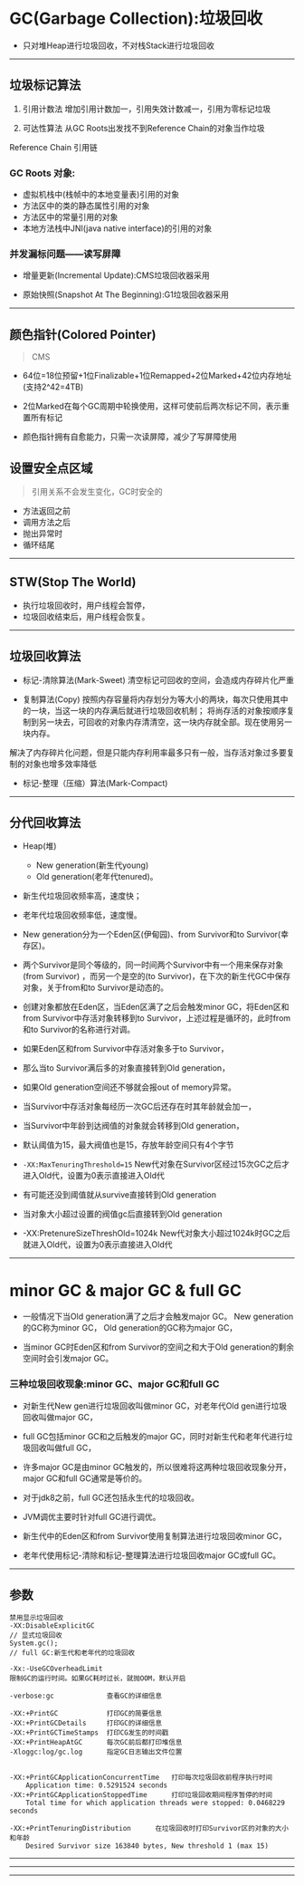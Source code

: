 
# GC(Garbage Collection):垃圾回收

- 只对堆Heap进行垃圾回收，不对栈Stack进行垃圾回收

---


## 垃圾标记算法
1. 引用计数法
增加引用计数加一，引用失效计数减一，引用为零标记垃圾

2. 可达性算法
从GC Roots出发找不到Reference Chain的对象当作垃圾

Reference Chain 引用链

### GC Roots 对象:
- 虚拟机栈中(栈帧中的本地变量表)引用的对象
- 方法区中的类的静态属性引用的对象
- 方法区中的常量引用的对象
- 本地方法栈中JNI(java native interface)的引用的对象

### 并发漏标问题——读写屏障
- 增量更新(Incremental Update):CMS垃圾回收器采用

- 原始快照(Snapshot At The Beginning):G1垃圾回收器采用

---
## 颜色指针(Colored Pointer)
> CMS
- 64位=18位预留+1位Finalizable+1位Remapped+2位Marked+42位内存地址(支持2^42=4TB)

- 2位Marked在每个GC周期中轮换使用，这样可使前后两次标记不同，表示重置所有标记
- 颜色指针拥有自愈能力，只需一次读屏障，减少了写屏障使用

## 设置安全点区域
> 引用关系不会发生变化，GC时安全的
- 方法返回之前
- 调用方法之后
- 抛出异常时
- 循环结尾

---
## STW(Stop The World)
- 执行垃圾回收时，用户线程会暂停，
- 垃圾回收结束后，用户线程会恢复。
---

## 垃圾回收算法
- 标记-清除算法(Mark-Sweet)
清空标记可回收的空间，会造成内存碎片化严重

- 复制算法(Copy)
按照内存容量将内存划分为等大小的两块，每次只使用其中的一块，当这一块的内存满后就进行垃圾回收机制；
将尚存活的对象按顺序复制到另一块去，可回收的对象内存清清空，这一块内存就全部。现在使用另一块内存。

解决了内存碎片化问题，但是只能内存利用率最多只有一般，当存活对象过多要复制的对象也增多效率降低

- 标记-整理（压缩）算法(Mark-Compact)




---

## 分代回收算法

- Heap(堆)
    - New generation(新生代young)
    - Old generation(老年代tenured)。

- 新生代垃圾回收频率高，速度快；
- 老年代垃圾回收频率低，速度慢。


- New generation分为一个Eden区(伊甸园)、from Survivor和to Survivor(幸存区)。

- 两个Survivor是同个等级的，同一时间两个Survivor中有一个用来保存对象(from Survivor)
，而另一个是空的(to Survivor)，在下次的新生代GC中保存对象，关于from和to Survivor是动态的。

- 创建对象都放在Eden区，当Eden区满了之后会触发minor GC，将Eden区和from Survivor中存活对象转移到to Survivor，上述过程是循环的，此时from和to Survivor的名称进行对调。

- 如果Eden区和from Survivor中存活对象多于to Survivor，
- 那么当to Survivor满后多的对象直接转到Old generation，
- 如果Old generation空间还不够就会报out of memory异常。

- 当Survivor中存活对象每经历一次GC后还存在时其年龄就会加一，
- 当Survivor中年龄到达阀值的对象就会转移到Old generation，
- 默认阈值为15，最大阀值也是15，存放年龄空间只有4个字节
- `-XX:MaxTenuringThreshold=15`
New代对象在Survivor区经过15次GC之后才进入Old代，设置为0表示直接进入Old代


- 有可能还没到阈值就从survive直接转到Old generation
- 当对象大小超过设置的阀值gc后直接转到Old generation

- -XX:PretenureSizeThreshOld=1024k
New代对象大小超过1024k时GC之后就进入Old代，设置为0表示直接进入Old代

---

# minor GC & major GC & full GC

- 一般情况下当Old generation满了之后才会触发major GC。
New generation的GC称为minor GC，
Old generation的GC称为major GC，

- 当minor GC时Eden区和from Survivor的空间之和大于Old generation的剩余空间时会引发major GC。

### 三种垃圾回收现象:minor GC、major GC和full GC
- 对新生代New gen进行垃圾回收叫做minor GC，对老年代Old gen进行垃圾回收叫做major GC，
- full GC包括minor GC和之后触发的major GC，同时对新生代和老年代进行垃圾回收叫做full GC，



- 许多major GC是由minor GC触发的，所以很难将这两种垃圾回收现象分开，major GC和full GC通常是等价的。

- 对于jdk8之前，full GC还包括永生代的垃圾回收。
- JVM调优主要时针对full GC进行调优。

- 新生代中的Eden区和from Survivor使用复制算法进行垃圾回收minor GC，
- 老年代使用标记-清除和标记-整理算法进行垃圾回收major GC或full GC。

---


## 参数
```
禁用显示垃圾回收
-XX:DisableExplicitGC
// 显式垃圾回收
System.gc();
// full GC:新生代和老年代的垃圾回收

-Xx:-UseGCOverheadLimit
限制GC的运行时间。如果GC耗时过长，就抛OOM，默认开启

-verbose:gc             查看GC的详细信息

-XX:+PrintGC            打印GC的简要信息
-XX:+PrintGCDetails     打印GC的详细信息
-XX:+PrintGCTimeStamps  打印CG发生的时间戳
-XX:+PrintHeapAtGC      每次GC前后都打印堆信息
-Xloggc:log/gc.log      指定GC日志输出文件位置


-XX:+PrintGCApplicationConcurrentTime   打印每次垃圾回收前程序执行时间
    Application time: 0.5291524 seconds
-XX:+PrintGCApplicationStoppedTime      打印垃圾回收期间程序暂停的时间
    Total time for which application threads were stopped: 0.0468229 seconds

-XX:+PrintTenuringDistribution      在垃圾回收时打印Survivor区的对象的大小和年龄
    Desired Survivor size 163840 bytes, New threshold 1 (max 15)

```

---


---

---

